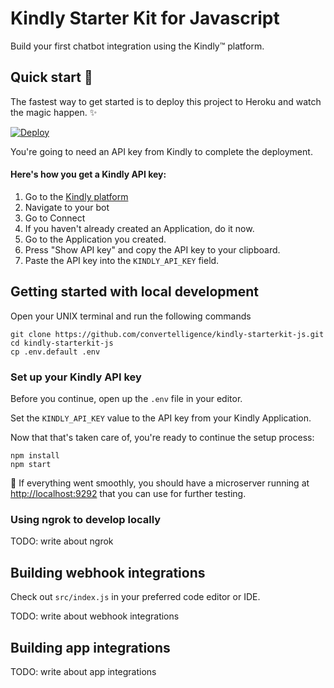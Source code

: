 # Kindly Starter Kit for Javascript

Build your first chatbot integration using the Kindly&trade; platform.

## Quick start :rocket:

The fastest way to get started is to deploy this project to Heroku and watch the magic happen. :sparkles:

[![Deploy](https://www.herokucdn.com/deploy/button.svg)](https://heroku.com/deploy?template=https://github.com/convertelligence/kindly-starterkit-js/tree/master)

You're going to need an API key from Kindly to complete the deployment.

#### Here's how you get a Kindly API key:

1. Go to the [Kindly platform](https://platform.convertelligence.com)
2. Navigate to your bot
3. Go to Connect
4. If you haven't already created an Application, do it now.
5. Go to the Application you created.
6. Press "Show API key" and copy the API key to your clipboard.
7. Paste the API key into the `KINDLY_API_KEY` field.

## Getting started with local development

Open your UNIX terminal and run the following commands

```
git clone https://github.com/convertelligence/kindly-starterkit-js.git
cd kindly-starterkit-js
cp .env.default .env
```

### Set up your Kindly API key

Before you continue, open up the `.env` file in your editor.

Set the `KINDLY_API_KEY` value to the API key from your Kindly Application.

Now that that's taken care of, you're ready to continue the setup process:

```
npm install
npm start
```

:tada: If everything went smoothly, you should have a microserver running at
[http://localhost:9292](http://localhost:9292) that you can use for further testing.

### Using ngrok to develop locally

TODO: write about ngrok

## Building webhook integrations

Check out `src/index.js` in your preferred code editor or IDE.

TODO: write about webhook integrations

## Building app integrations

TODO: write about app integrations

